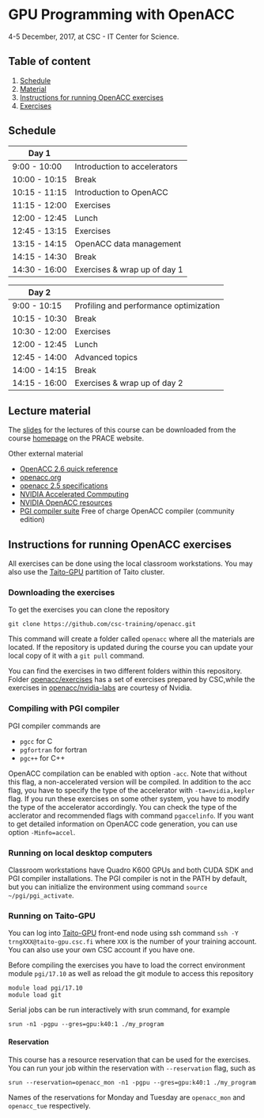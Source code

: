 # GPU Programming with OpenACC

4-5 December, 2017, at CSC - IT Center for Science.

## Table of content

1. [Schedule](#schedule)
1. [Material](#lecture-material)
1. [Instructions for running OpenACC exercises](#instructions-for-running-openacc-exercises)
1. [Exercises](#exercises)

## Schedule

| Day 1         |                              |
| ------------- | ----------------------------
| 9:00  - 10:00 | Introduction to accelerators
| 10:00 - 10:15 | Break
| 10:15 - 11:15 | Introduction to OpenACC
| 11:15 - 12:00 | Exercises
| 12:00 - 12:45 | Lunch
| 12:45 - 13:15 | Exercises
| 13:15 - 14:15 | OpenACC data management
| 14:15 - 14:30 | Break
| 14:30 - 16:00 | Exercises & wrap up of day 1

| Day 2         |                              |
| ------------- | ----------------------------
| 9:00  - 10:15 | Profiling and performance optimization
| 10:15 - 10:30 | Break
| 10:30 - 12:00 | Exercises
| 12:00 - 12:45 | Lunch
| 12:45 - 14:00 | Advanced topics
| 14:00 - 14:15 | Break
| 14:15 - 16:00 | Exercises & wrap up of day 2

## Lecture material

The [slides](https://events.prace-ri.eu/event/670/material/slides/) for the lectures of this course can be downloaded from the course [homepage](https://events.prace-ri.eu/event/670/) on the PRACE website.

Other external material
- [OpenACC 2.6 quick reference](https://www.openacc.org/sites/default/files/inline-files/OpenACC%20API%202.6%20Reference%20Guide.pdf)
- [openacc.org](http://www.openacc.org)
- [openacc 2.5 specifications](http://www.openacc.org/sites/default/files/OpenACC_2pt5.pdf)
- [NVIDIA Accelerated Commputing](https://developer.nvidia.com/accelerated-computing)
- [NVIDIA OpenACC resources](https://developer.nvidia.com/openacc)
- [PGI compiler suite](http://www.pgroup.com/) Free of charge OpenACC compiler (community edition)

## Instructions for running OpenACC exercises

All exercises can be done using the local classroom workstations. You may also use the [Taito-GPU](https://research.csc.fi/taito-gpu) partition of Taito cluster.

### Downloading the exercises

To get the exercises you can clone the repository

```shell
git clone https://github.com/csc-training/openacc.git
```

This command will create a folder called `openacc` where all the materials are located. If the repository is updated during the course you can update your local copy of it with a `git pull` command.

You can find the exercises in two different folders within this repository. Folder [openacc/exercises](/exercises/) has a set of exercises prepared by CSC,while the exercises in [openacc/nvidia-labs](/nvidia-labs/) are courtesy of Nvidia.

### Compiling with PGI compiler

PGI compiler commands  are

- `pgcc` for C
- `pgfortran` for fortran
- `pgc++` for C++

OpenACC compilation can be enabled with option `-acc`. Note that without this flag, a non-accelerated version will be compiled. In addition to the acc flag, you have to specify the type of the accelerator with `-ta=nvidia,kepler` flag. If you run these exercises on some other system, you have to modify the type of the accelerator accordingly. You can check the type of the acclerator and recommended flags with command `pgaccelinfo`. If you want to get detailed information on OpenACC code generation, you can use option `-Minfo=accel`.

### Running on local desktop computers

Classroom workstations have Quadro K600 GPUs and both CUDA SDK and PGI compiler installations. The PGI compiler is not in the PATH by default, but you can initialize the environment using command `source ~/pgi/pgi_activate`.

### Running on Taito-GPU

You can log into [Taito-GPU](https://research.csc.fi/taito-gpu) front-end node using ssh command `ssh -Y trngXXX@taito-gpu.csc.fi` where `XXX` is the number of your training account. You can also use your own CSC account if you have one.

Before compiling the exercises you have to load the correct environment module `pgi/17.10` as well as reload the git module to access this repository

```shell
module load pgi/17.10
module load git
```

Serial jobs can be run interactively with srun command, for example

```shell
srun -n1 -pgpu --gres=gpu:k40:1 ./my_program
```

#### Reservation

This course has a resource reservation that can be used for the exercises. You can run your job within the reservation with `--reservation` flag, such as

```shell
srun --reservation=openacc_mon -n1 -pgpu --gres=gpu:k40:1 ./my_program
```

Names of the reservations for Monday and Tuesday are `openacc_mon` and `openacc_tue` respectively.
